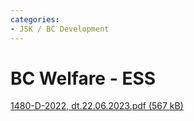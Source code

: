 ```yaml
---
categories:
- JSK / BC Development
---
```

# BC Welfare - ESS

[1480-D-2022, dt.22.06.2023.pdf (567 kB)](../files/0c248b9e-ff4c-428c-859b-7173475a85ce.pdf)